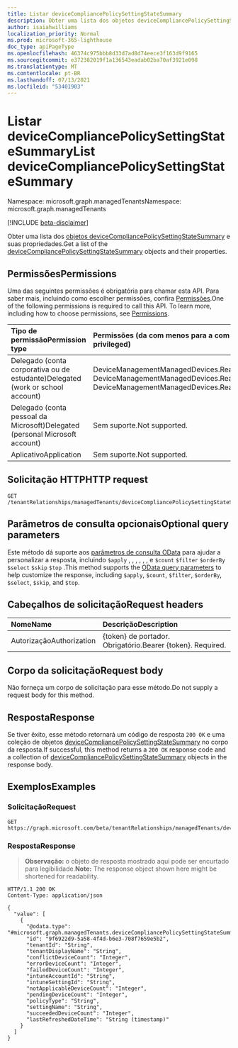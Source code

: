 ```yaml
---
title: Listar deviceCompliancePolicySettingStateSummary
description: Obter uma lista dos objetos deviceCompliancePolicySettingStateSummary e suas propriedades.
author: isaiahwilliams
localization_priority: Normal
ms.prod: microsoft-365-lighthouse
doc_type: apiPageType
ms.openlocfilehash: 46374c975bbb8d33d7ad8d74eece3f163d9f9165
ms.sourcegitcommit: e372382019f1a136543eadab02ba70af3921e098
ms.translationtype: MT
ms.contentlocale: pt-BR
ms.lasthandoff: 07/13/2021
ms.locfileid: "53401903"
---
```

# <a name="list-devicecompliancepolicysettingstatesummary"></a><span data-ttu-id="688f6-103">Listar deviceCompliancePolicySettingStateSummary</span><span class="sxs-lookup"><span data-stu-id="688f6-103">List deviceCompliancePolicySettingStateSummary</span></span>
<span data-ttu-id="688f6-104">Namespace: microsoft.graph.managedTenants</span><span class="sxs-lookup"><span data-stu-id="688f6-104">Namespace: microsoft.graph.managedTenants</span></span>

[!INCLUDE [beta-disclaimer](../../includes/beta-disclaimer.md)]

<span data-ttu-id="688f6-105">Obter uma lista dos [objetos deviceCompliancePolicySettingStateSummary](../resources/managedtenants-devicecompliancepolicysettingstatesummary.md) e suas propriedades.</span><span class="sxs-lookup"><span data-stu-id="688f6-105">Get a list of the [deviceCompliancePolicySettingStateSummary](../resources/managedtenants-devicecompliancepolicysettingstatesummary.md) objects and their properties.</span></span>

## <a name="permissions"></a><span data-ttu-id="688f6-106">Permissões</span><span class="sxs-lookup"><span data-stu-id="688f6-106">Permissions</span></span>
<span data-ttu-id="688f6-p101">Uma das seguintes permissões é obrigatória para chamar esta API. Para saber mais, incluindo como escolher permissões, confira [Permissões](/graph/permissions-reference).</span><span class="sxs-lookup"><span data-stu-id="688f6-p101">One of the following permissions is required to call this API. To learn more, including how to choose permissions, see [Permissions](/graph/permissions-reference).</span></span>

|<span data-ttu-id="688f6-109">Tipo de permissão</span><span class="sxs-lookup"><span data-stu-id="688f6-109">Permission type</span></span>|<span data-ttu-id="688f6-110">Permissões (da com menos para a com mais privilégios)</span><span class="sxs-lookup"><span data-stu-id="688f6-110">Permissions (from least to most privileged)</span></span>|
|:---|:---|
|<span data-ttu-id="688f6-111">Delegado (conta corporativa ou de estudante)</span><span class="sxs-lookup"><span data-stu-id="688f6-111">Delegated (work or school account)</span></span>|<span data-ttu-id="688f6-112">DeviceManagementManagedDevices.Read.All, DeviceManagementManagedDevices.ReadWrite.All</span><span class="sxs-lookup"><span data-stu-id="688f6-112">DeviceManagementManagedDevices.Read.All, DeviceManagementManagedDevices.ReadWrite.All</span></span>|
|<span data-ttu-id="688f6-113">Delegado (conta pessoal da Microsoft)</span><span class="sxs-lookup"><span data-stu-id="688f6-113">Delegated (personal Microsoft account)</span></span>|<span data-ttu-id="688f6-114">Sem suporte.</span><span class="sxs-lookup"><span data-stu-id="688f6-114">Not supported.</span></span>|
|<span data-ttu-id="688f6-115">Aplicativo</span><span class="sxs-lookup"><span data-stu-id="688f6-115">Application</span></span>|<span data-ttu-id="688f6-116">Sem suporte.</span><span class="sxs-lookup"><span data-stu-id="688f6-116">Not supported.</span></span>|

## <a name="http-request"></a><span data-ttu-id="688f6-117">Solicitação HTTP</span><span class="sxs-lookup"><span data-stu-id="688f6-117">HTTP request</span></span>

<!-- {
  "blockType": "ignored"
}
-->
``` http
GET /tenantRelationships/managedTenants/deviceCompliancePolicySettingStateSummary
```

## <a name="optional-query-parameters"></a><span data-ttu-id="688f6-118">Parâmetros de consulta opcionais</span><span class="sxs-lookup"><span data-stu-id="688f6-118">Optional query parameters</span></span>
<span data-ttu-id="688f6-119">Este método dá suporte aos [parâmetros de consulta OData](/graph/query-parameters) para ajudar a personalizar a resposta, incluindo `$apply` , , , , , , e `$count` `$filter` `$orderBy` `$select` `$skip` `$top` .</span><span class="sxs-lookup"><span data-stu-id="688f6-119">This method supports the [OData query parameters](/graph/query-parameters) to help customize the response, including `$apply`, `$count`, `$filter`, `$orderBy`, `$select`, `$skip`, and `$top`.</span></span>

## <a name="request-headers"></a><span data-ttu-id="688f6-120">Cabeçalhos de solicitação</span><span class="sxs-lookup"><span data-stu-id="688f6-120">Request headers</span></span>
|<span data-ttu-id="688f6-121">Nome</span><span class="sxs-lookup"><span data-stu-id="688f6-121">Name</span></span>|<span data-ttu-id="688f6-122">Descrição</span><span class="sxs-lookup"><span data-stu-id="688f6-122">Description</span></span>|
|:---|:---|
|<span data-ttu-id="688f6-123">Autorização</span><span class="sxs-lookup"><span data-stu-id="688f6-123">Authorization</span></span>|<span data-ttu-id="688f6-p102">{token} de portador. Obrigatório.</span><span class="sxs-lookup"><span data-stu-id="688f6-p102">Bearer {token}. Required.</span></span>|

## <a name="request-body"></a><span data-ttu-id="688f6-126">Corpo da solicitação</span><span class="sxs-lookup"><span data-stu-id="688f6-126">Request body</span></span>
<span data-ttu-id="688f6-127">Não forneça um corpo de solicitação para esse método.</span><span class="sxs-lookup"><span data-stu-id="688f6-127">Do not supply a request body for this method.</span></span>

## <a name="response"></a><span data-ttu-id="688f6-128">Resposta</span><span class="sxs-lookup"><span data-stu-id="688f6-128">Response</span></span>

<span data-ttu-id="688f6-129">Se tiver êxito, esse método retornará um código de resposta `200 OK` e uma coleção de objetos [deviceCompliancePolicySettingStateSummary](../resources/managedtenants-devicecompliancepolicysettingstatesummary.md) no corpo da resposta.</span><span class="sxs-lookup"><span data-stu-id="688f6-129">If successful, this method returns a `200 OK` response code and a collection of [deviceCompliancePolicySettingStateSummary](../resources/managedtenants-devicecompliancepolicysettingstatesummary.md) objects in the response body.</span></span>

## <a name="examples"></a><span data-ttu-id="688f6-130">Exemplos</span><span class="sxs-lookup"><span data-stu-id="688f6-130">Examples</span></span>

### <a name="request"></a><span data-ttu-id="688f6-131">Solicitação</span><span class="sxs-lookup"><span data-stu-id="688f6-131">Request</span></span>
<!-- {
  "blockType": "request",
  "name": "list_devicecompliancepolicysettingstatesummary"
}
-->
``` http
GET https://graph.microsoft.com/beta/tenantRelationships/managedTenants/deviceCompliancePolicySettingStateSummary
```


### <a name="response"></a><span data-ttu-id="688f6-132">Resposta</span><span class="sxs-lookup"><span data-stu-id="688f6-132">Response</span></span>
><span data-ttu-id="688f6-133">**Observação:** o objeto de resposta mostrado aqui pode ser encurtado para legibilidade.</span><span class="sxs-lookup"><span data-stu-id="688f6-133">**Note:** The response object shown here might be shortened for readability.</span></span>
<!-- {
  "blockType": "response",
  "truncated": true,
  "@odata.type": "Collection(microsoft.graph.managedTenants.deviceCompliancePolicySettingStateSummary)"
}
-->
``` http
HTTP/1.1 200 OK
Content-Type: application/json

{
  "value": [
    {
      "@odata.type": "#microsoft.graph.managedTenants.deviceCompliancePolicySettingStateSummary",
      "id": "9f6922d9-5a58-4f4d-b6e3-708f7659e5b2",
      "tenantId": "String",
      "tenantDisplayName": "String",
      "conflictDeviceCount": "Integer",
      "errorDeviceCount": "Integer",
      "failedDeviceCount": "Integer",
      "intuneAccountId": "String",
      "intuneSettingId": "String",
      "notApplicableDeviceCount": "Integer",
      "pendingDeviceCount": "Integer",
      "policyType": "String",
      "settingName": "String",
      "succeededDeviceCount": "Integer",
      "lastRefreshedDateTime": "String (timestamp)"
    }
  ]
}
```
